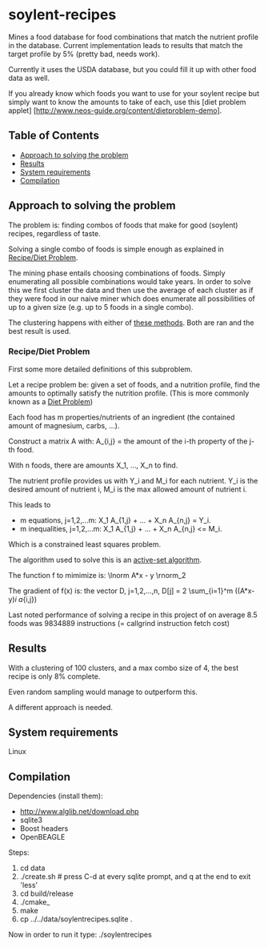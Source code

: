 # soylent-recipes

Mines a food database for food combinations that match the nutrient
profile in the database. Current implementation leads to results that match the
target profile by 5% (pretty bad, needs work).

Currently it uses the USDA database, but you could fill it up with other food
data as well.

If you already know which foods you want to use for your soylent recipe but
simply want to know the amounts to take of each, use this
[diet problem applet] [http://www.neos-guide.org/content/dietproblem-demo].


## Table of Contents

* [Approach to solving the problem](#approach-to-solving-the-problem)
* [Results](#results)
* [System requirements](#system-requirements)
* [Compilation](#compilation)


## Approach to solving the problem

The problem is: finding combos of foods that make for good (soylent) recipes,
regardless of taste.

Solving a single combo of foods is simple enough as explained in [Recipe/Diet
Problem](#recipe-diet-problem).

The mining phase entails choosing combinations of foods. Simply enumerating all
possible combinations would take years. In order to solve this we first cluster
the data and then use the average of each cluster as if they were food in our
naive miner which does enumerate all possibilities of up to a given size (e.g.
up to 5 foods in a single combo).

The clustering happens with either of [these
methods](http://www.alglib.net/dataanalysis/clustering.php). Both are ran and
the best result is used.


###  Recipe/Diet Problem

First some more detailed definitions of this subproblem.

Let a recipe problem be: given a set of foods, and a nutrition profile, find
the amounts to optimally satisfy the nutrition profile. (This is more commonly known as a
[Diet Problem](http://www.neos-guide.org/content/diet-problem))

Each food has m properties/nutrients of an ingredient (the contained amount of magnesium, carbs, ...).

Construct a matrix A with: A_{i,j} = the amount of the i-th property of the j-th food.

With n foods, there are amounts X_1, ..., X_n to find.

The nutrient profile provides us with Y_i and M_i for each nutrient. Y_i is the desired amount of nutrient i, M_i is the max allowed amount of nutrient i.

This leads to
- m equations, j=1,2,...m: X_1 A_{1,j} + ... + X_n A_{n,j} = Y_i. 
- m inequalities, j=1,2,...m: X_1 A_{1,j} + ... + X_n A_{n,j} <= M_i. 

Which is a constrained least squares problem.

The algorithm used to solve this is an [active-set algorithm](http://www.alglib.net/optimization/boundandlinearlyconstrained.php#header1).

The function f to mimimize is: \lnorm A\*x - y \rnorm_2

The gradient of f(x) is: the vector D, j=1,2,...,n, D[j] =  2 \sum_{i=1}^m ((A\*x-y)_i a_{i,j})

Last noted performance of solving a recipe in this project of on average 8.5 foods was 9834889 instructions (= callgrind instruction fetch cost)


## Results

With a clustering of 100 clusters, and a max combo size of 4, the best recipe is only 8% complete.

Even random sampling would manage to outperform this.

A different approach is needed.


## System requirements

Linux


## Compilation

Dependencies (install them):

- http://www.alglib.net/download.php
- sqlite3
- Boost headers
- OpenBEAGLE

Steps:

1. cd data
2. ./create.sh  # press C-d at every sqlite prompt, and q at the end to exit 'less'
3. cd build/release
4. ./cmake\_
5. make
6. cp ../../data/soylentrecipes.sqlite .

Now in order to run it type: ./soylentrecipes


